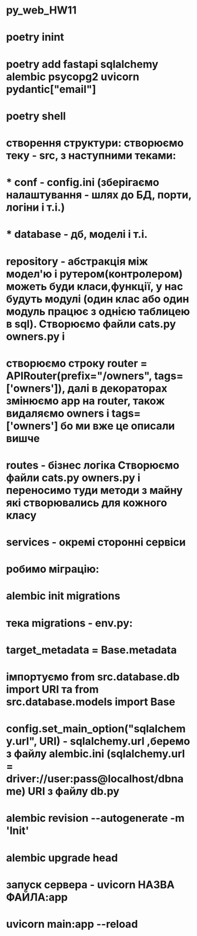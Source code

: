 # py_web_HW11

# poetry inint
# poetry add fastapi sqlalchemy alembic psycopg2 uvicorn pydantic["email"]
# poetry shell

# створення структури: створюємо теку - src, з наступними теками: 
# * conf - config.ini (зберігаємо налаштування - шлях до БД, порти, логіни і т.і.)
# * database - дб, моделі і т.і.
# repository - абстракція між модел'ю і рутером(контролером) можеть буди класи,функції, у нас будуть модулі (один клас або один модуль працює з однією таблицею в sql). Створюємо файли cats.py owners.py і 
# створюємо строку router = APIRouter(prefix="/owners", tags=['owners']), далі в декораторах змінюємо app на router, також видаляємо owners і tags=['owners'] бо ми вже це описали вишче

# routes - бізнес логіка Створюємо файли cats.py owners.py і переносимо туди методи з майну які створювались для кожного класу
# services - окремі сторонні сервіси



# робимо міграцію:
# alembic init migrations
# тека migrations - env.py:
# target_metadata = Base.metadata 
# імпортуємо from src.database.db import URI та from src.database.models import Base
# config.set_main_option("sqlalchemy.url", URI) - sqlalchemy.url ,беремо з файлу alembic.ini (sqlalchemy.url = driver://user:pass@localhost/dbname) URI з файлу db.py

# alembic revision --autogenerate -m 'Init'

# alembic upgrade head


# запуск сервера - uvicorn НАЗВА ФАЙЛА:арр
# uvicorn main:app --reload